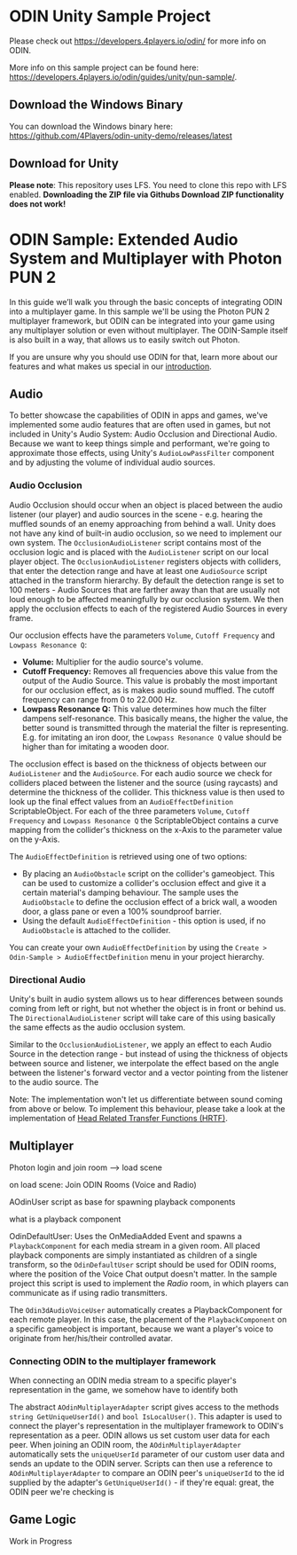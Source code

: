 # ODIN Unity Sample Project

Please check out https://developers.4players.io/odin/ for more info on ODIN.

More info on this sample project can be found here: https://developers.4players.io/odin/guides/unity/pun-sample/.

## Download the Windows Binary

You can download the Windows binary here: https://github.com/4Players/odin-unity-demo/releases/latest

## Download for Unity

**Please note**: This repository uses LFS. You need to clone this repo with LFS enabled. **Downloading the ZIP file via Githubs Download ZIP functionality does not work!**


# ODIN Sample: Extended Audio System and Multiplayer with Photon PUN 2
In this guide we’ll walk you through the basic concepts of integrating ODIN into a multiplayer game. In this sample we'll be using
the Photon PUN 2 multiplayer framework, but ODIN can be integrated into your game using any multiplayer solution or
even without multiplayer. The ODIN-Sample itself is also built in a way, that allows us to easily switch out Photon.

If you are unsure why you should use ODIN for that, learn more about our features and what makes us special in our [introduction](https://developers.4players.io/odin/introduction/).

## Audio

To better showcase the capabilities of ODIN in apps and games, we've implemented some audio
features that are often used in games, but not included in Unity's Audio System: Audio Occlusion and Directional Audio. Because we want to keep things simple
and performant, we're going to approximate those effects, using Unity's ``AudioLowPassFilter`` component
and by adjusting the volume of individual audio sources.

### Audio Occlusion

Audio Occlusion should occur when an object is placed between the audio listener (our player) and audio sources in the scene - e.g.
hearing the muffled sounds of an enemy approaching from behind a wall.
Unity does not have any kind of built-in audio occlusion, so we need to implement our own system. 
The 
`OcclusionAudioListener` script contains most of the occlusion logic and is placed with the `AudioListener` script
on our local player object. The `OcclusionAudioListener` registers objects with colliders, that enter the detection range and have at 
least one `AudioSource` script attached in the transform hierarchy. By default the detection range 
is set to 100 meters - Audio Sources that are farther away than that are usually 
not loud enough to be affected meaningfully by our occlusion system.
We then apply the occlusion effects to each of the registered Audio Sources in every frame. 

Our occlusion effects have the parameters 
`Volume`, `Cutoff Frequency` and `Lowpass Resonance Q`:
- **Volume:** Multiplier for the audio source's volume.
- **Cutoff Frequency:** Removes all frequencies above this value from the output of the Audio Source. This value is probably
the most important for our occlusion effect, as is makes audio sound muffled. The cutoff frequency can range
from 0 to 22.000 Hz.
- **Lowpass Resonance Q:** This value determines how much the filter dampens self-resonance. This basically means, the 
higher the value, the better sound is transmitted through the material the filter is representing. E.g. for imitating an iron
door, the `Lowpass Resonance Q` value should be higher than for imitating a wooden door.

The occlusion effect is based on the thickness of objects between our 
`AudioListener` and the `AudioSource`. For each audio source we check for colliders placed between the listener and the source (using raycasts) and
determine the thickness of the collider. This thickness value is then used to look
up the final effect values from an `AudioEffectDefinition` ScriptableObject. For each of 
the three parameters `Volume`, `Cutoff Frequency` and `Lowpass Resonance Q` the ScriptableObject
contains a curve mapping from the collider's thickness on the x-Axis to the parameter value
on the y-Axis.

The `AudioEffectDefinition` is retrieved using one of two options:
- By placing an `AudioObstacle` script on the collider's gameobject. This can be
used to customize a collider's occlusion effect and give it a certain material's damping
behaviour. The sample uses the `AudioObstacle` to define the occlusion effect of a brick wall,
a wooden door, a glass pane or even a 100% soundproof barrier.
- Using the default `AudioEffectDefinition` - this option is used, if no `AudioObstacle`
is attached to the collider. 

You can create your own `AudioEffectDefinition` by using the `Create > Odin-Sample > AudioEffectDefinition` 
menu in your project hierarchy. 

### Directional Audio

Unity's built in audio system allows us to hear differences between sounds coming from left 
or right, but not whether the object is in front or behind us. The `DirectionalAudioListener` script will take care
of this using basically the same effects as the audio occlusion system. 

Similar to the `OcclusionAudioListener`, we apply an effect to each Audio Source in 
the detection range - but instead of using the thickness of objects between source and listener,
we interpolate the effect based on the angle between the listener's forward vector and a vector
pointing from the listener to the audio source. The 

Note: The implementation won't let us differentiate between sound coming from above or below. To implement this behaviour, 
please take a look at the implementation of [Head Related Transfer Functions (HRTF)](https://en.wikipedia.org/wiki/Head-related_transfer_function).

## Multiplayer

Photon login and join room --> load scene

on load scene: Join ODIN Rooms (Voice and Radio)

AOdinUser script as base for spawning playback components

what is a playback component

OdinDefaultUser: Uses the OnMediaAdded Event and spawns a `PlaybackComponent` for 
each media stream in a given room. All placed playback components are simply 
instantiated as children of a single transform, so the `OdinDefaultUser` script
should be used for ODIN rooms, where the position of the Voice Chat output doesn't
matter. In the sample project this script is used to implement the _Radio_ room, in 
which players can communicate as if using radio transmitters.

The `Odin3dAudioVoiceUser` automatically creates a PlaybackComponent for each
remote player. In this case, the placement of the `PlaybackComponent` on a specific
gameobject is important, because we want a player's voice to originate from her/his/their controlled avatar.

### Connecting ODIN to the multiplayer framework

When connecting an ODIN media stream to a specific player's representation in the game, we somehow have to
identify both 

The abstract `AOdinMultiplayerAdapter` script gives access to the methods `string GetUniqueUserId()` and `bool IsLocalUser()`. This adapter is used to connect the player's representation in the multiplayer framework to ODIN's representation as a peer. ODIN
allows us set custom user data for each peer. When joining an ODIN room, the `AOdinMultiplayerAdapter` automatically
sets the `uniqueUserId` parameter of our custom user data and sends an update to the ODIN server. Scripts
can then use a reference to `AOdinMultiplayerAdapter` to compare
an ODIN peer's `uniqueUserId` to the id supplied by the adapter's `GetUniqueUserId()` - if they're equal: great, 
the ODIN peer we're checking is 


## Game Logic

Work in Progress


